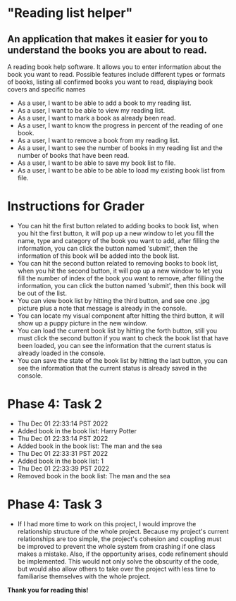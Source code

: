 # "Reading list helper"

## An application that makes it easier for you to understand the books you are about to read. 

A reading book help software. It allows you to enter information about the book you want to read. Possible features 
include different types or formats of books, listing all confirmed books you want to read, displaying book covers and 
specific names

- As a user, I want to be able to add a book to my reading list.
- As a user, I want to be able to view my reading list.
- As a user, I want to mark a book as already been read.
- As a user, I want to know the progress in percent of the reading of one book.
- As a user, I want to remove a book from my reading list.
- As a user, I want to see the number of books in my reading list and the number of books that have been read.
- As a user, I want to be able to save my book list to file.
- As a user, I want to be able to be able to load my existing book list from file.

# Instructions for Grader

- You can hit the first button related to adding books to book list, when you hit the first button, it will pop up a new window to let you fill the name, type and category of the book you want to add, after filling the information, you can click the button named 'submit', then the information of this book will be added into the book list.
- You can hit the second button related to removing books to book list, when you hit the second button, it will pop up a new window to let you fill the number of index of the book you want to remove, after filling the information, you can click the button named 'submit', then this book will be out of the list.
- You can view book list by hitting the third button, and see one .jpg picture plus a note that message is already in the console.
- You can locate my visual component after hitting the third button, it will show up a puppy picture in the new window.
- You can load the current book list by hitting the forth button, still you must click the second button if you want to check the book list that have been loaded, you can see the information that the current status is already loaded in the console.
- You can save the state of the book list by hitting the last button, you can see the information that the current status is already saved in the console.

# Phase 4: Task 2
- Thu Dec 01 22:33:14 PST 2022
- Added book in the book list: Harry Potter
- Thu Dec 01 22:33:14 PST 2022
- Added book in the book list: The man and the sea
- Thu Dec 01 22:33:31 PST 2022
- Added book in the book list: 1
- Thu Dec 01 22:33:39 PST 2022
- Removed book in the book list: The man and the sea

# Phase 4: Task 3

- If I had more time to work on this project, I would improve the relationship structure of the whole project. Because my project's current relationships are too simple, the project's cohesion and coupling must be improved to prevent the whole system from crashing if one class makes a mistake. Also, if the opportunity arises, code refinement should be implemented. This would not only solve the obscurity of the code, but would also allow others to take over the project with less time to familiarise themselves with the whole project.

**Thank you for reading this!**